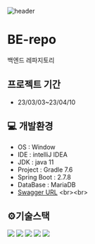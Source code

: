 ![header](https://capsule-render.vercel.app/api?type=waving&color=gradient&height=300&section=header&text=FinalProject%20BackEnd&fontSize=80&animation=fadeIn&fontAlignY=38&descAlignY=51&descAlign=62)


# BE-repo
백엔드 레파지토리

## 프로젝트 기간
- 23/03/03~23/04/10


## 💻 개발환경
- OS : Window
- IDE : intelliJ IDEA
- JDK : java 11
- Project : Gradle 7.6
- Spring Boot : 2.7.8
- DataBase : MariaDB
- [Swagger URL]([https://www.naver.com/](https://www.go-together.store/swagger-ui/index.html#/))
<br><br>

## ⚙️기술스택
<img src="https://img.shields.io/badge/java-007396?style=for-the-badge&logo=java&logoColor=white"> <img src="https://img.shields.io/badge/gradle-02303A?style=for-the-badge&logo=gradle&logoColor=white"> <img src="https://img.shields.io/badge/springboot-6DB33F?style=for-the-badge&logo=springboot&logoColor=white"> <img src="https://img.shields.io/badge/mariaDB-003545?style=for-the-badge&logo=mariaDB&logoColor=white">  <img src="https://img.shields.io/badge/amazonaws-232F3E?style=for-the-badge&logo=amazonaws&logoColor=white">
<br><br>
